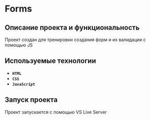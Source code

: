 # Forms

## Описание проекта и функциональность

Проект создан для тренировки создания форм и их валидации с помощью JS

## Используемые технологии

* __`HTML`__
* __`CSS`__
* __`JavaScript`__

## Запуск проекта
Проект запускается с помощью VS Live Server
